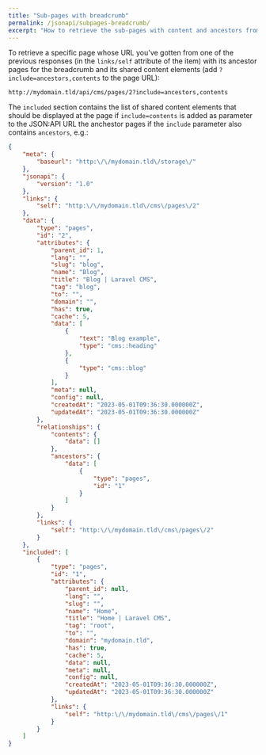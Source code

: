 ```yaml
---
title: "Sub-pages with breadcrumb"
permalink: /jsonapi/subpages-breadcrumb/
excerpt: "How to retrieve the sub-pages with content and ancestors from Laravel CMS using the JSON:API to build page with breadcrumb"
---
```


To retrieve a specific page whose URL you've gotten from one of the previous responses (in the `links/self` attribute of the item) with its ancestor pages for the breadcrumb and its shared content elements (add `?include=ancestors,contents` to the page URL):

```
http://mydomain.tld/api/cms/pages/2?include=ancestors,contents
```

The `included` section contains the list of shared content elements that should be displayed at the page if `include=contents` is added as parameter to the JSON:API URL the anchestor pages if the `include` parameter also contains `ancestors`, e.g.:

```json
{
    "meta": {
        "baseurl": "http:\/\/mydomain.tld\/storage\/"
    },
    "jsonapi": {
        "version": "1.0"
    },
    "links": {
        "self": "http:\/\/mydomain.tld\/cms\/pages\/2"
    },
    "data": {
        "type": "pages",
        "id": "2",
        "attributes": {
            "parent_id": 1,
            "lang": "",
            "slug": "blog",
            "name": "Blog",
            "title": "Blog | Laravel CMS",
            "tag": "blog",
            "to": "",
            "domain": "",
            "has": true,
            "cache": 5,
            "data": [
                {
                    "text": "Blog example",
                    "type": "cms::heading"
                },
                {
                    "type": "cms::blog"
                }
            ],
            "meta": null,
            "config": null,
            "createdAt": "2023-05-01T09:36:30.000000Z",
            "updatedAt": "2023-05-01T09:36:30.000000Z"
        },
        "relationships": {
            "contents": {
                "data": []
            },
            "ancestors": {
                "data": [
                    {
                        "type": "pages",
                        "id": "1"
                    }
                ]
            }
        },
        "links": {
            "self": "http:\/\/mydomain.tld\/cms\/pages\/2"
        }
    },
    "included": [
        {
            "type": "pages",
            "id": "1",
            "attributes": {
                "parent_id": null,
                "lang": "",
                "slug": "",
                "name": "Home",
                "title": "Home | Laravel CMS",
                "tag": "root",
                "to": "",
                "domain": "mydomain.tld",
                "has": true,
                "cache": 5,
                "data": null,
                "meta": null,
                "config": null,
                "createdAt": "2023-05-01T09:36:30.000000Z",
                "updatedAt": "2023-05-01T09:36:30.000000Z"
            },
            "links": {
                "self": "http:\/\/mydomain.tld\/cms\/pages\/1"
            }
        }
    ]
}
```
